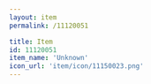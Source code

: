 ```yaml
---
layout: item
permalink: /11120051

title: Item
id: 11120051
item_name: 'Unknown'
icon_url: 'item/icon/11150023.png'
---
```

